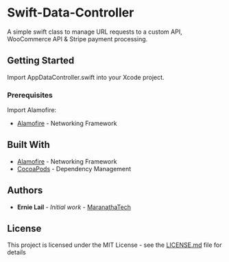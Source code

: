 # Swift-Data-Controller

A simple swift class to manage URL requests to a custom API, WooCommerce API &amp; Stripe payment processing.

## Getting Started

Import AppDataController.swift into your Xcode project.

### Prerequisites

Import Alamofire:
* [Alamofire](https://github.com/Alamofire/Alamofire) - Networking Framework


## Built With

* [Alamofire](https://github.com/Alamofire/Alamofire) - Networking Framework
* [CocoaPods](https://cocoapods.org) - Dependency Management


## Authors

* **Ernie Lail** - *Initial work* - [MaranathaTech](https://github.com/MaranathaTech)

## License

This project is licensed under the MIT License - see the [LICENSE.md](LICENSE.md) file for details

